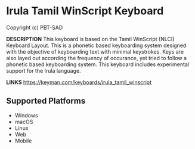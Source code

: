 Irula Tamil WinScript Keyboard
====================

Copyright (c) PBT-SAD

__DESCRIPTION__
This keyboard is based on the Tamil WinScript (NLCI) Keyboard Layout. This is a phonetic based keyboarding system designed with the objective of keyboarding text with minimal keystrokes. Keys are also layed out according the frequency of occurance, yet tried to follow a phonetic based keyboarding system. This keyboard includes experimental support for the Irula language.

__LINKS__
https://keyman.com/keyboards/irula_tamil_winscript


## Supported Platforms
 * Windows
 * macOS
 * Linux
 * Web
 * Mobile 
 
